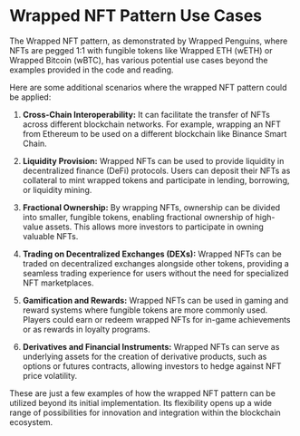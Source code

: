 # Wrapped NFT Pattern Use Cases

The Wrapped NFT pattern, as demonstrated by Wrapped Penguins, where NFTs are pegged 1:1 with fungible tokens like Wrapped ETH (wETH) or Wrapped Bitcoin (wBTC), has various potential use cases beyond the examples provided in the code and reading.

Here are some additional scenarios where the wrapped NFT pattern could be applied:

1. **Cross-Chain Interoperability:** It can facilitate the transfer of NFTs across different blockchain networks. For example, wrapping an NFT from Ethereum to be used on a different blockchain like Binance Smart Chain.

2. **Liquidity Provision:** Wrapped NFTs can be used to provide liquidity in decentralized finance (DeFi) protocols. Users can deposit their NFTs as collateral to mint wrapped tokens and participate in lending, borrowing, or liquidity mining.

3. **Fractional Ownership:** By wrapping NFTs, ownership can be divided into smaller, fungible tokens, enabling fractional ownership of high-value assets. This allows more investors to participate in owning valuable NFTs.

4. **Trading on Decentralized Exchanges (DEXs):** Wrapped NFTs can be traded on decentralized exchanges alongside other tokens, providing a seamless trading experience for users without the need for specialized NFT marketplaces.

5. **Gamification and Rewards:** Wrapped NFTs can be used in gaming and reward systems where fungible tokens are more commonly used. Players could earn or redeem wrapped NFTs for in-game achievements or as rewards in loyalty programs.

6. **Derivatives and Financial Instruments:** Wrapped NFTs can serve as underlying assets for the creation of derivative products, such as options or futures contracts, allowing investors to hedge against NFT price volatility.

These are just a few examples of how the wrapped NFT pattern can be utilized beyond its initial implementation. Its flexibility opens up a wide range of possibilities for innovation and integration within the blockchain ecosystem.
